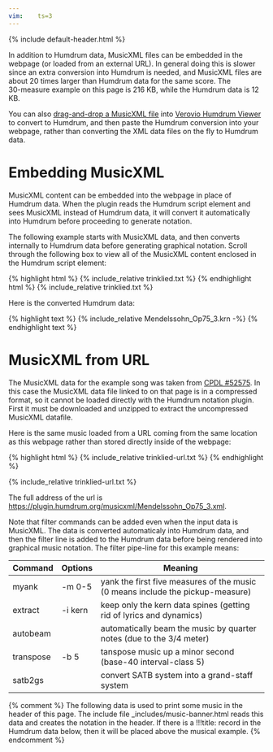 ```yaml
---
vim:	ts=3
---
```


{% include default-header.html %}

In addition to Humdrum data, MusicXML files can be embedded in the 
webpage (or loaded from an external URL).  In general doing this is slower since 
an extra conversion into Humdrum is needed, and MusicXML files
are about 20 times larger than Humdrum data for the same score.  The <nobr>30-measure</nobr>
example on this page is 216 KB, while the Humdrum data is 12 KB.

You can also <a target="_blank"
href="http://doc.verovio.humdrum.org/interface/musicxml/">drag-and-drop a
MusicXML file</a> into <a target="_blank"
href="http://verovio.humdrum.org">Verovio Humdrum Viewer</a> to
convert to Humdrum, and then paste the Humdrum conversion into your
webpage, rather than converting the XML data files on the fly to
Humdrum data.


# Embedding MusicXML #

MusicXML content can be embedded into the webpage in place of Humdrum
data.  When the plugin reads the Humdrum script element and sees
MusicXML instead of Humdrum data, it will convert it automatically
into Humdrum before proceeding to generate notation.

The following example starts with MusicXML data, and then converts
internally to Humdrum data before generating graphical notation.
Scroll through the following box to view all of the MusicXML content
enclosed in the Humdrum script element:

<div class="scrolling">
{% highlight html %}
{% include_relative trinklied.txt %}
{% endhighlight html %}
{% include_relative trinklied.txt %}
</div>


Here is the converted Humdrum data:

<div class="scrolling">
{% highlight text %}
{% include_relative Mendelssohn_Op75_3.krn -%}
{% endhighlight text %}
</div>


# MusicXML from URL #

The MusicXML data for the example song was taken from <a target="_blank"
href="http://www3.cpdl.org/wiki/index.php/Trinklied,_Op._75,_No._3_(Felix_Mendelssohn)">CPDL
#52575</a>.  In this case the MusicXML data file linked to on that
page is in a compressed format, so it cannot be loaded directly with the Humdrum notation plugin.
First it must be downloaded and unzipped to extract the uncompressed MusicXML datafile.

Here is the same music loaded from a URL coming from the same
location as this webpage rather than stored directly inside of the
webpage:

{% highlight html %}
{% include_relative trinklied-url.txt %}
{% endhighlight %}

{% include_relative trinklied-url.txt %}

The full address of the url is <a target="_blank" href="https://plugin.humdrum.org/musicxml/Mendelssohn_Op75_3.xml">https://plugin.humdrum.org/musicxml/Mendelssohn_Op75_3.xml</a>.


Note that filter commands can be added even when the input data is
MusicXML.  The data is converted automaticaly into Humdrum data,
and then the filter line is added to the Humdrum data before being
rendered into graphical music notation.  The filter pipe-line for
this example means:

|  Command  |  Options       | Meaning
|-----------|----------------|--------
| myank     | -m&nbsp;0-5    | yank the first five measures of the music (0 means include the pickup-measure)
| extract   | -i&nbsp;kern   | keep only the kern data spines (getting rid of lyrics and dynamics)
| autobeam  |                | automatically beam the music by quarter notes (due to the 3/4 meter)
| transpose | -b&nbsp;5      | tanspose music up a minor second (base-40 interval-class 5)
| satb2gs   |                | convert SATB system into a grand-staff system



{% comment %}
	The following data is used to print some music in the header of this page.
	The include file _includes/music-banner.html reads this data and creates
	the notation in the header.  If there is a !!!title: record in the
	Humdrum data below, then it will be placed above the musical example.
{% endcomment %}

<script type="text/x-humdrum" id="title-notation-source">
!!!title: <a target="_blank" href="http://www3.cpdl.org/wiki/index.php/Trinklied,_Op._75,_No._3_(Felix_Mendelssohn)">Mendelssohn: Trinklied, op. 75, no. 3, Tenor 1 part</a>
{% include_relative Mendelssohn_Op75_3.krn -%}
!!!filter: extract -k 4
</script>
